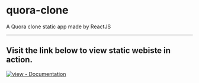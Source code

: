 # quora-clone
A Quora clone static app made by ReactJS

<hr>

## Visit the link below to view static webiste in action.

[![view - Documentation](https://img.shields.io/badge/view-Static_React_Quora_Clone-blue?style=for-the-badge)](https://quora-clone.onrender.com/)
